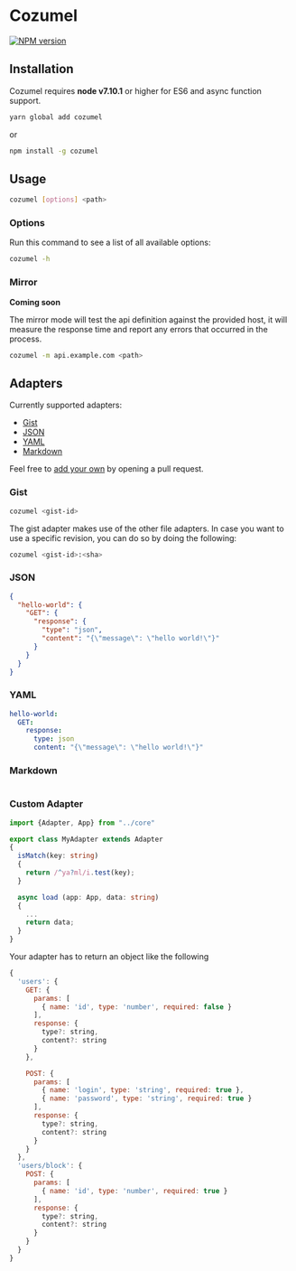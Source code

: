 # Cozumel

[![NPM version][npm-image]][npm-url]


## Installation

Cozumel requires __node v7.10.1__ or higher for ES6 and async function support.

```bash
yarn global add cozumel
```

or

```bash
npm install -g cozumel
```


## Usage

```bash
cozumel [options] <path>
```


### Options

Run this command to see a list of all available options:

```bash
cozumel -h
```


### Mirror

**Coming soon**

The mirror mode will test the api definition against the provided host, it will measure the response time and report any errors that occurred in the process.

```bash
cozumel -m api.example.com <path>
```


## Adapters

Currently supported adapters:

- [Gist](#gist)
- [JSON](#json)
- [YAML](#yaml)
- [Markdown](#markdown)

Feel free to [add your own](#custom-adapter) by opening a pull request.


### Gist

```bash
cozumel <gist-id>
```

The gist adapter makes use of the other file adapters. In case you want to use a specific revision,
you can do so by doing the following:

```bash
cozumel <gist-id>:<sha>
```


### JSON

```json
{
  "hello-world": {
    "GET": {
      "response": {
        "type": "json",
        "content": "{\"message\": \"hello world!\"}"
      }
    }
  }
}
```


### YAML

```yaml
hello-world:
  GET:
    response:
      type: json
      content: "{\"message\": \"hello world!\"}"
```


### Markdown

```markdown
```



### Custom Adapter

```typescript
import {Adapter, App} from "../core"

export class MyAdapter extends Adapter
{
  isMatch(key: string)
  {
    return /^ya?ml/i.test(key);
  }

  async load (app: App, data: string)
  {
    ...
    return data;
  }
}
```


Your adapter has to return an object like the following

```javascript
{
  'users': {
    GET: {
      params: [
        { name: 'id', type: 'number', required: false }
      ],
      response: {
        type?: string,
        content?: string
      }
    },

    POST: {
      params: [
        { name: 'login', type: 'string', required: true },
        { name: 'password', type: 'string', required: true }
      ],
      response: {
        type?: string,
        content?: string
      }
    }
  },
  'users/block': {
    POST: {
      params: [
        { name: 'id', type: 'number', required: true }
      ],
      response: {
        type?: string,
        content?: string
      }
    }
  }
}
```



[npm-image]: https://img.shields.io/npm/v/cozumel.svg?style=flat-square
[npm-url]: https://www.npmjs.com/package/cozumel
